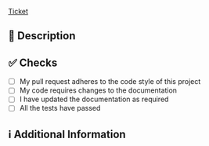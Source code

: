 <!-- 
Thanks for creating this pull request 🤗

Please make sure that the pull request is limited to one type (docs, feature, etc.) and keep it as small as possible. You can open multiple prs instead of opening a huge one.
-->

<!--
Insert the support ticket link or the linear story link below
-->

[Ticket](<!-- Support Ticket Link here -->)

## 📑 Description
<!-- 
Add a brief description of the pr
Try to use terminology that is not too specific to the company or the customer.
This will help with allowing new team members contribute faster.
This will also ensure that team members working on different customers are still able to understand the scope from the description.

If you do need to use terms that are specific, add a short deffinition.
-->

<!-- You can also choose to add a list of changes and if they have been completed or not by using the markdown to-do list syntax
- [ ] Not Completed
- [x] Completed
-->

## ✅ Checks
<!-- Make sure your pr passes the CI checks and do check the following fields as needed - -->
- [ ] My pull request adheres to the code style of this project
- [ ] My code requires changes to the documentation
- [ ] I have updated the documentation as required
- [ ] All the tests have passed

## ℹ Additional Information
<!-- Any additional information like breaking changes, dependencies added, screenshots, comparisons between new and old behavior, etc. -->
